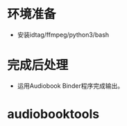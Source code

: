 # 环境准备
 - 安装idtag/ffmpeg/python3/bash
 
# 完成后处理
 - 运用Audiobook Binder程序完成输出。
 
 
 
  
  # audiobooktools
